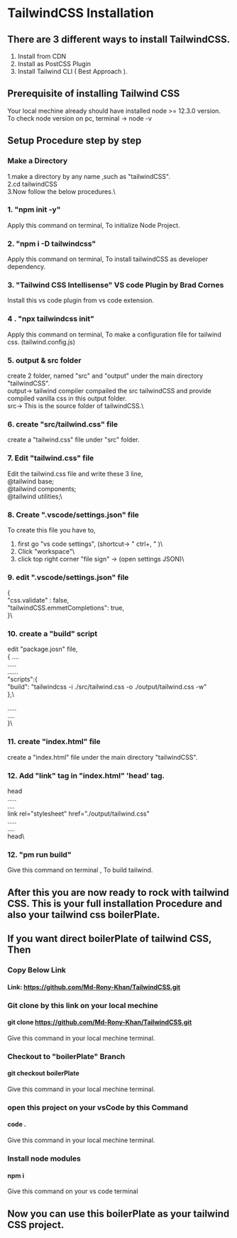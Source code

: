 # TailwindCSS Installation
## There are 3 different ways to install TailwindCSS.
1. Install from CDN
2. Install as PostCSS Plugin
3. Install Tailwind CLI ( Best Approach ).
## Prerequisite of installing Tailwind CSS
Your local mechine already should have installed node >= 12.3.0 version.\
To check node version on pc, terminal -> node -v
## Setup Procedure step by step
### Make a Directory
1.make a directory by any name ,such as "tailwindCSS".\
2.cd tailwindCSS\
3.Now follow the below procedures.\ 

### 1. "npm init -y" 
Apply this command on terminal, To initialize Node Project.
### 2. "npm i -D tailwindcss"
Apply this command on terminal, To install tailwindCSS as developer dependency.
### 3. "Tailwind CSS Intellisense" VS code Plugin by Brad Cornes
Install this vs code plugin from vs code extension.
### 4 . "npx tailwindcss init"
Apply this command on terminal, To make a configuration file for tailwind css. (tailwind.config.js)
### 5. output & src folder
create 2 folder, named "src" and "output" under the main directory "tailwindCSS".\
output-> tailwind compiler compailed the src tailwindCSS and provide compiled vanilla css in this output folder.\
src-> This is the source folder of tailwindCSS.\

### 6. create "src/tailwind.css" file
create a "tailwind.css" file under "src" folder.

### 7. Edit "tailwind.css" file
Edit the tailwind.css file and write these 3 line,\
@tailwind base;\
@tailwind components;\
@tailwind utilities;\

### 8. Create ".vscode/settings.json" file
To create this file you have to,
1. first go "vs code settings", (shortcut->  " ctrl+, "  )\
2. Click "workspace"\
3. click top right corner "file sign" -> (open settings JSON)\

### 9. edit ".vscode/settings.json" file
{\
  "css.validate" : false,\
  "tailwindCSS.emmetCompletions": true,\
}\

### 10. create a "build" script
edit "package.josn" file,\
{  ....\
  .....\
  ......\
  "scripts":{\
    "build": "tailwindcss -i ./src/tailwind.css -o ./output/tailwind.css -w"\
  },\
  
  .....\
  ....\
}\

### 11. create "index.html" file
create a "index.html" file under the main directory "tailwindCSS".

### 12. Add "link" tag in "index.html" 'head' tag.

head\
  .....\
  ....\
  link rel="stylesheet" href="./output/tailwind.css"\
  .....\
  ....\
  head\
  
  
  ### 12. "pm run build"
  Give this command on terminal , To build tailwind.
  
  ## After this you are now ready to rock with tailwind CSS. This is your full installation Procedure and also your tailwind css boilerPlate.
  
  ## If you want direct boilerPlate of tailwind CSS, Then
  ### Copy Below Link
  #### Link: https://github.com/Md-Rony-Khan/TailwindCSS.git
  ### Git clone by this link on your local mechine
  #### git clone https://github.com/Md-Rony-Khan/TailwindCSS.git
  Give this command in your local mechine terminal.
  ### Checkout to "boilerPlate" Branch
  #### git checkout boilerPlate
  Give this command in your local mechine terminal.
  ### open this project on your vsCode by this Command
  #### code .
  Give this command in your local mechine terminal.
  ### Install node modules
  #### npm i
  Give this command on your vs code terminal

## Now you can use this boilerPlate as your tailwind CSS project.
  
   
 
